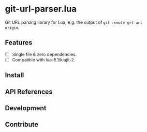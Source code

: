 # git-url-parser.lua

Git URL parsing library for Lua, e.g. the output of `git remote get-url origin`.

## Features

* [ ] Single file & zero dependencies.
* [ ] Compatible with lua-5.1/luajit-2.

## Install

## API References

## Development

## Contribute

